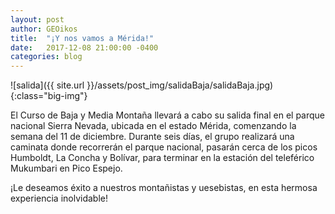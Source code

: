 ```yaml
---
layout: post
author: GEOikos
title:  "¡Y nos vamos a Mérida!"
date:   2017-12-08 21:00:00 -0400
categories: blog
---
```

![salida]({{ site.url }}/assets/post_img/salidaBaja/salidaBaja.jpg){:class="big-img"}

El Curso de Baja y Media Montaña llevará a cabo su salida final en el parque nacional Sierra Nevada, ubicada en el estado Mérida, comenzando la semana del 11 de diciembre. Durante seis días, el grupo realizará una caminata donde recorrerán el parque nacional, pasarán cerca de los picos Humboldt, La Concha y Bolívar, para terminar en la estación del teleférico Mukumbari en Pico Espejo.

¡Le deseamos éxito a nuestros montañistas y uesebistas, en esta hermosa experiencia inolvidable! 
